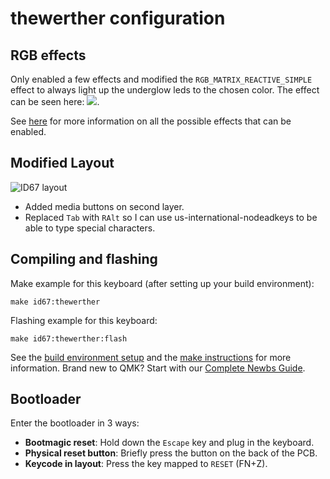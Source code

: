 # thewerther configuration
## RGB effects

Only enabled a few effects and modified the `RGB_MATRIX_REACTIVE_SIMPLE` effect to always light up the underglow leds to the chosen color.
The effect can be seen here:
![](https://media.giphy.com/media/l2gz7n045RtSM1ulxV/giphy-downsized-large.gif).

See [here](https://docs.qmk.fm/#/feature_rgb_matrix?id=rgb-matrix-effects) for more information on all the possible effects that can be enabled.

## Modified Layout

![ID67 layout](https://i.imgur.com/R0sGkIN.png)

- Added media buttons on second layer.
- Replaced `Tab` with `RAlt` so I can use us-international-nodeadkeys to be able to type special characters.

## Compiling and flashing

Make example for this keyboard (after setting up your build environment):

    make id67:thewerther

Flashing example for this keyboard:

    make id67:thewerther:flash

See the [build environment setup](https://docs.qmk.fm/#/getting_started_build_tools) and the [make instructions](https://docs.qmk.fm/#/getting_started_make_guide) for more information. Brand new to QMK? Start with our [Complete Newbs Guide](https://docs.qmk.fm/#/newbs).

## Bootloader

Enter the bootloader in 3 ways:

* **Bootmagic reset**: Hold down the `Escape` key and plug in the keyboard.
* **Physical reset button**: Briefly press the button on the back of the PCB.
* **Keycode in layout**: Press the key mapped to `RESET` (FN+Z).
